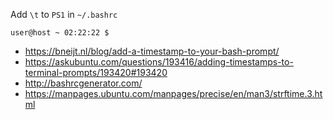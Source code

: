 Add `\t` to `PS1` in `~/.bashrc`
```
user@host ~ 02:22:22 $
```

- https://bneijt.nl/blog/add-a-timestamp-to-your-bash-prompt/
- https://askubuntu.com/questions/193416/adding-timestamps-to-terminal-prompts/193420#193420
- http://bashrcgenerator.com/
- https://manpages.ubuntu.com/manpages/precise/en/man3/strftime.3.html
